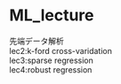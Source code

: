 # ML_lecture
先端データ解析  
lec2:k-ford cross-varidation  
lec3:sparse regression  
lec4:robust regression  
